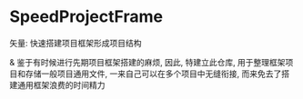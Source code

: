# SpeedProjectFrame
矢量: 快速搭建项目框架形成项目结构 


& 鉴于有时候进行先期项目框架搭建的麻烦, 因此, 特建立此仓库, 用于整理框架项目和存储一般项目通用文件, 一来自己可以在多个项目中无缝衔接, 而来免去了搭建通用框架浪费的时间精力 

